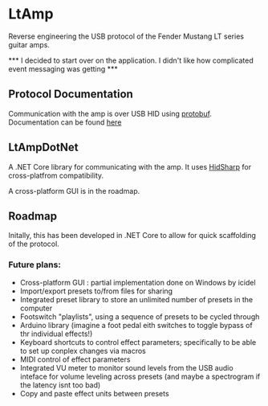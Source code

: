# LtAmp
Reverse engineering the USB protocol of the Fender Mustang LT series guitar amps.

*** I decided to start over on the application. I didn't like how complicated event messaging was getting ***

## Protocol Documentation
Communication with the amp is over USB HID using [protobuf](https://github.com/protocolbuffers/protobuf). Documentation can be found [here](/Docs/Protocol.md)

## LtAmpDotNet
A .NET Core library for communicating with the amp. It uses [HidSharp](https://github.com/IntergatedCircuits/HidSharp) for cross-platfrom compatibility.

A cross-platform GUI is in the roadmap.

## Roadmap
Initally, this has been developed in .NET Core to allow for quick scaffolding of the protocol.

### Future plans:
- Cross-platform GUI : partial implementation done on Windows by icidel
- Import/export presets to/from files for sharing
- Integrated preset library to store an unlimited number of presets in the computer
- Footswitch "playlists", using a sequence of presets to be cycled through
- Arduino library (imagine a foot pedal eith switches to toggle bypass of thr individual effects!)
- Keyboard shortcuts to control effect parameters; specifically to be able to set up conplex changes via macros
- MIDI control of effect parameters
- Integrated VU meter to monitor sound levels from the USB audio inteface for volume leveling across presets (and maybe a spectrogram if the latency isnt too bad)
- Copy and paste effect units between presets


